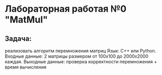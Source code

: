 # Лабораторная работая №0 "MatMul"
## Задача: 
реализовать алгоритм перемножения матриц Язык: C++ или Python.
Входные данные: 2 матрицы размером от 100х100 до 2000х2000 каждая.
Выходные данные: проверка корректности перемножения + время вычисления
